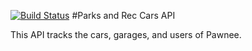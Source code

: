 [![Build Status](https://travis-ci.org/wesmangum/parks-and-rec-cars.svg?branch=master)](https://travis-ci.org/wesmangum/parks-and-rec-cars)
#Parks and Rec Cars API

This API tracks the cars, garages, and users of Pawnee.
